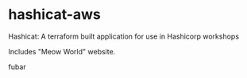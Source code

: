 # hashicat-aws
Hashicat: A terraform built application for use in Hashicorp workshops

Includes "Meow World" website.

fubar